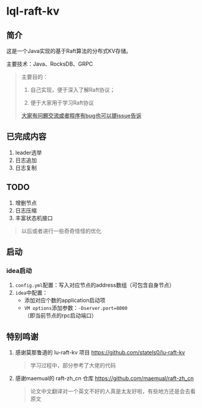 # lql-raft-kv

## 简介

这是一个Java实现的基于Raft算法的分布式KV存储。

主要技术：Java、RocksDB、GRPC

> 主要目的：
>
> 1. 自己实现，便于深入了解Raft协议；
>
> 2. 便于大家用于学习Raft协议
>
> **<u>大家有问题交流或者程序有bug也可以提issue告诉</u>**

## 已完成内容

1.  leader选举
2. 日志追加
3. 日志复制

## TODO

1. 增删节点
2. 日志压缩
3. 丰富状态机接口

> 以后或者进行一些奇奇怪怪的优化

## 启动

### idea启动

1. `config.yml`配置：写入对应节点的address数组（可包含自身节点）
2. `idea`中配置：
   * 添加对应个数的application启动项
   * `VM options`添加参数：`-Dserver.port=8000`（即当前节点的rpc启动端口）

## 特别鸣谢

1. 感谢莫那鲁道的 lu-raft-kv 项目 https://github.com/stateIs0/lu-raft-kv

   > 学习过程中，部分参考了大佬的代码

2. 感谢maemual的 raft-zh_cn 仓库 https://github.com/maemual/raft-zh_cn

   > 论文中文翻译对一个英文不好的人真是太友好啦，有些地方还是会去看原文
